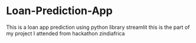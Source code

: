 # Loan-Prediction-App
This is a loan app prediction using python library streamlit this is the part of my project I attended from hackathon zindiafrica
